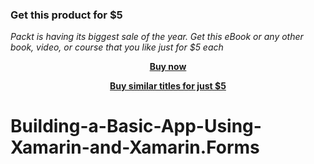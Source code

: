 
### Get this product for $5

<i>Packt is having its biggest sale of the year. Get this eBook or any other book, video, or course that you like just for $5 each</i>


<b><p align='center'>[Buy now](https://packt.link/9781788476799)</p></b>


<b><p align='center'>[Buy similar titles for just $5](https://subscription.packtpub.com/search)</p></b>


# Building-a-Basic-App-Using-Xamarin-and-Xamarin.Forms